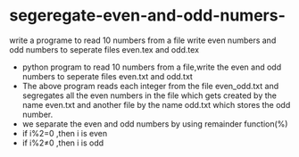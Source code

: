 # segeregate-even-and-odd-numers-
write a programe to read 10 numbers from a file write even numbers and odd numbers to seperate files even.tex and odd.tex
* python program to read 10 numbers from a file,write the even and odd numbers to seperate files even.txt and odd.txt
* The above program reads each integer from the file even_odd.txt and segregates all the even numbers in the file which gets created by the name even.txt and another file by the name odd.txt which stores the odd number.
* we separate the even and odd numbers by using remainder function(%)
* if i%2=0 ,then i is even
* if i%2≠0 ,then i is odd

